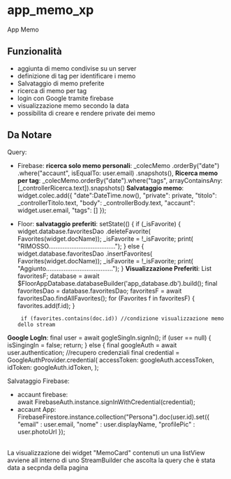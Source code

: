 # app_memo_xp

App Memo

## Funzionalità

- aggiunta di memo condivise su un server
- definizione di tag per identificare i memo
- Salvataggio di memo preferite
- ricerca di memo per tag
- login con Google tramite firebase
- visualizzazione memo secondo la data
- possibilita di creare e rendere private dei memo


## Da Notare

Query: 
- Firebase: 
  **ricerca solo memo personali**:
   _colecMemo
              .orderBy("date")
              .where("accaunt", isEqualTo: user.email)
              .snapshots(),
  **Ricerca memo per tag**:
  _colecMemo.orderBy("date").where("tags", arrayContainsAny: [_controllerRicerca.text]).snapshots()
  **Salvataggio memo**:
    widget.colec.add({
                "date":DateTime.now(),
                "private": private,
                "titolo": _controllerTitolo.text,
                "body": _controllerBody.text,
                "accaunt": widget.user.email,
                "tags": []
              });
- Floor:
  **salvataggio preferiti**:
                                    setState(() {
                                    if (_isFavorite) {
                                      widget.database.favoritesDao
                                          .deleteFavorite(
                                              Favorites(widget.docName));
                                      _isFavorite = !_isFavorite;
                                      print(
                                          "RIMOSSO......................................");
                                    } else {
                                      widget.database.favoritesDao
                                          .insertFavorites(
                                              Favorites(widget.docName));
                                      _isFavorite = !_isFavorite;
        print(
        "Aggiunto......................................");
        }
 **Visualizzazione Preferiti**:
     List<Favorites> favoritesF;
    database =
        await $FloorAppDatabase.databaseBuilder('app_database.db').build();
    final favoritesDao = database.favoritesDao;
    favoritesF = await favoritesDao.findAllFavorites();
    for (Favorites f in favoritesF) {
      favorites.add(f.id);
    }

       if (favorites.contains(doc.id)) //condizione visualizzazione memo dello stream

**Google LogIn**:
        final user = await gogleSingIn.signIn();
    if (user == null) {
      isSingingIn = false;
      return;
    } else {
      final googleAuth = await user.authentication;
      //recupero credenziali
      final credential = GoogleAuthProvider.credential(
        accessToken: googleAuth.accessToken,
        idToken: googleAuth.idToken,
      );

Salvataggio Firebase:
- accaunt firebase:  
  await FirebaseAuth.instance.signInWithCredential(credential);
- accaunt App:
             FirebaseFirestore.instance.collection("Persona").doc(user.id).set({
            "email" : user.email,
            "nome"  : user.displayName,
            "profilePic" : user.photoUrl
          });
<br>
La visualizzazione dei widget "MemoCard" contenuti un una listView avviene all interno di uno StreamBuilder che ascolta la query che è stata data a secpnda della pagina